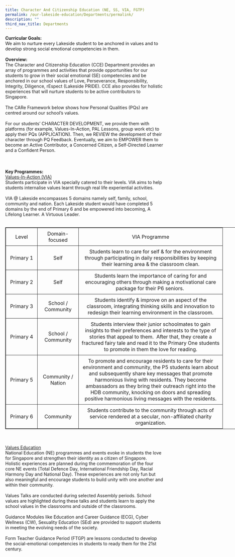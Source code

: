 ```yaml
---
title: Character And Citizenship Education (NE, SS, VIA, FGTP)
permalink: /our-lakeside-education/Departments/permalink/
description: ""
third_nav_title: Departments
---
```

<b>Curricular Goals:</b>
<br>
We aim to nurture every Lakeside student to be anchored in values and to develop strong social emotional competencies in them.
<br><br>
<b>Overview:</b>
<br>
The Character and Citizenship Education (CCE) Department provides an array of programmes and activities that provide opportunities for our students to grow in their social emotional (SE) competencies and be anchored in our school values of Love, Perseverance, Responsibility, Integrity, Diligence, rEspect (Lakeside PRIDE). CCE also provides for holistic experiences that will nurture students to be active contributors to Singapore.
<br><br>
The CARe Framework below shows how Personal Qualities (PQs) are centred around our school’s values.
<br><br>
For our students’ CHARACTER DEVELOPMENT, we provide them with platforms (for example, Values-In-Action, PAL Lessons, group work etc) to apply their PQs (APPLICATION). Then, we REVIEW the development of their character through PQ Feedback. Eventually, we aim to EMPOWER them to become an Active Contributor, a Concerned Citizen, a Self-Directed Learner and a Confident Person.
<br><br>
<br><br>
<b>Key Programmes:</b>
<br>
<u>Values-In-Action (VIA)</u><br>
Students participate in VIA specially catered to their levels. VIA aims to help students internalise values learnt through real life experiential activities.
<br><br>
VIA @ Lakeside encompasses 5 domains namely self, family, school, community and nation. Each Lakeside student would have completed 5 domains by the end of Primary 6 and be empowered into becoming, A Lifelong Learner. A Virtuous Leader.
<br><br>
<table style="border: 1px solid rgb(42, 42, 42); width: 773px;">
<tbody class="" style="margin: 0px; outline: 0px; padding: 0px;">
<tr>
<td width="84" style="padding: 8px; text-align: center; vertical-align: middle; border: 1px solid rgb(42, 42, 42);">Level</td>
<td width="114" style="padding: 8px; text-align: center; vertical-align: middle; border: 1px solid rgb(42, 42, 42);">Domain-focused</td>
<td width="442" style="padding: 8px; text-align: center; vertical-align: middle; border: 1px solid rgb(42, 42, 42);">VIA Programme</td>
</tr>
<tr>
<td width="84" style="padding: 8px; text-align: center; vertical-align: middle; border: 1px solid rgb(42, 42, 42);">Primary 1</td>
<td width="114" style="padding: 8px; text-align: center; vertical-align: middle; border: 1px solid rgb(42, 42, 42);">Self</td>
<td width="442" style="padding: 8px; text-align: center; vertical-align: middle; border: 1px solid rgb(42, 42, 42);">Students learn to care for self &amp; for the environment through participating in daily responsibilities by keeping their learning area &amp; the classroom clean.<br style="margin: 0px; outline: 0px; padding: 0px;"></td></tr>
<tr>
<td width="84" style="padding: 8px; text-align: center; vertical-align: middle; border: 1px solid rgb(42, 42, 42);">Primary 2</td>
<td width="114" style="padding: 8px; text-align: center; vertical-align: middle; border: 1px solid rgb(42, 42, 42);">Self</td>
<td width="442" style="padding: 8px; text-align: center; vertical-align: middle; border: 1px solid rgb(42, 42, 42);">Students learn the importance of caring for and encouraging others through making a motivational care package for their P6 seniors.&nbsp;</td>
</tr>
<tr>
<td width="84" style="padding: 8px; text-align: center; vertical-align: middle; border: 1px solid rgb(42, 42, 42);">Primary 3</td>
<td width="114" style="padding: 8px; text-align: center; vertical-align: middle; border: 1px solid rgb(42, 42, 42);">School / Community</td>
<td width="442" style="padding: 8px; text-align: center; vertical-align: middle; border: 1px solid rgb(42, 42, 42);">Students identify &amp; improve on an aspect of the classroom, integrating thinking skills and innovation to redesign their learning environment in the classroom.</td>
</tr>
<tr>
<td width="84" style="padding: 8px; text-align: center; vertical-align: middle; border: 1px solid rgb(42, 42, 42);">Primary 4</td>
<td width="114" style="padding: 8px; text-align: center; vertical-align: middle; border: 1px solid rgb(42, 42, 42);">School / Community</td>
<td width="442" style="padding: 8px; text-align: center; vertical-align: middle; border: 1px solid rgb(42, 42, 42);">Students interview their junior schoolmates to gain insights to their preferences and interests to the type of stories that appeal to them.&nbsp; After that, they create a fractured fairy tale and read it to the Primary One students to promote in them the love for reading.</td>
</tr>
<tr>
<td width="84" style="padding: 8px; text-align: center; vertical-align: middle; border: 1px solid rgb(42, 42, 42);">Primary 5</td>
<td width="114" style="padding: 8px; text-align: center; vertical-align: middle; border: 1px solid rgb(42, 42, 42);">Community / Nation</td>
<td width="442" style="padding: 8px; text-align: center; vertical-align: middle; border: 1px solid rgb(42, 42, 42);">To promote and encourage residents to care for their environment and community, the P5 students learn about and subsequently share key messages that promote harmonious living with residents. They become ambassadors as they bring their outreach right into the HDB community, knocking on doors and spreading positive harmonious living messages with the residents.<br style="margin: 0px; outline: 0px; padding: 0px;"></td>
</tr>
<tr>
<td width="84" style="padding: 8px; text-align: center; vertical-align: middle; border: 1px solid rgb(42, 42, 42);">Primary 6</td>
<td width="114" style="padding: 8px; text-align: center; vertical-align: middle; border: 1px solid rgb(42, 42, 42);">Community</td>
<td width="442" style="padding: 8px; text-align: center; vertical-align: middle; border: 1px solid rgb(42, 42, 42);">Students contribute to the community through acts of service rendered at a secular, non-affiliated charity organization.</td>
</tr>
</tbody>
</table>
<br><br>
<u>Values Education</u><br>
National Education (NE) programmes and events evoke in students the love for Singapore and strengthen their identity as a citizen of Singapore. Holistic experiences are planned during the commemoration of the four core NE events (Total Defence Day, International Friendship Day, Racial Harmony Day and National Day). These experiences are not only fun but also meaningful and encourage students to build unity with one another and within their community.
<br><br>
Values Talks are conducted during selected Assembly periods. School values are highlighted during these talks and students learn to apply the school values in the classrooms and outside of the classrooms.
<br><br>
Guidance Modules like Education and Career Guidance (ECG), Cyber Wellness (CW), Sexuality Education (SEd) are provided to support students in meeting the evolving needs of the society.
<br><br>
Form Teacher Guidance Period (FTGP) are lessons conducted to develop the social-emotional competencies in students to ready them for the 21st century.